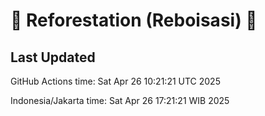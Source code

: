 
# 🌳 Reforestation (Reboisasi) 🌲

## Last Updated

GitHub Actions time: Sat Apr 26 10:21:21 UTC 2025

Indonesia/Jakarta time: Sat Apr 26 17:21:21 WIB 2025
